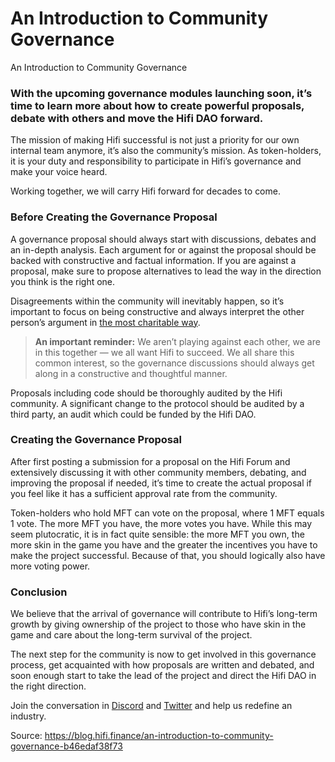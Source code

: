 
# An Introduction to Community Governance

An Introduction to Community Governance

### With the upcoming governance modules launching soon, it’s time to learn more about how to create powerful proposals, debate with others and move the Hifi DAO forward.

The mission of making Hifi successful is not just a priority for our own internal team anymore, it’s also the community’s mission. As token-holders, it is your duty and responsibility to participate in Hifi’s governance and make your voice heard.

Working together, we will carry Hifi forward for decades to come.

### Before Creating the Governance Proposal

A governance proposal should always start with discussions, debates and an in-depth analysis. Each argument for or against the proposal should be backed with constructive and factual information. If you are against a proposal, make sure to propose alternatives to lead the way in the direction you think is the right one.

Disagreements within the community will inevitably happen, so it’s important to focus on being constructive and always interpret the other person’s argument in [the most charitable way](https://en.wikipedia.org/wiki/Principle_of_charity).
> **An important reminder:** We aren’t playing against each other, we are in this together — we all want Hifi to succeed. We all share this common interest, so the governance discussions should always get along in a constructive and thoughtful manner.

Proposals including code should be thoroughly audited by the Hifi community. A significant change to the protocol should be audited by a third party, an audit which could be funded by the Hifi DAO.

### Creating the Governance Proposal

After first posting a submission for a proposal on the Hifi Forum and extensively discussing it with other community members, debating, and improving the proposal if needed, it’s time to create the actual proposal if you feel like it has a sufficient approval rate from the community.

Token-holders who hold MFT can vote on the proposal, where 1 MFT equals 1 vote. The more MFT you have, the more votes you have. While this may seem plutocratic, it is in fact quite sensible: the more MFT you own, the more skin in the game you have and the greater the incentives you have to make the project successful. Because of that, you should logically also have more voting power.

### Conclusion

We believe that the arrival of governance will contribute to Hifi’s long-term growth by giving ownership of the project to those who have skin in the game and care about the long-term survival of the project.

The next step for the community is now to get involved in this governance process, get acquainted with how proposals are written and debated, and soon enough start to take the lead of the project and direct the Hifi DAO in the right direction.

Join the conversation in [Discord](https://discord.com/invite/mhtSRz6) and [Twitter](https://twitter.com/hififinance) and help us redefine an industry.


Source: https://blog.hifi.finance/an-introduction-to-community-governance-b46edaf38f73
